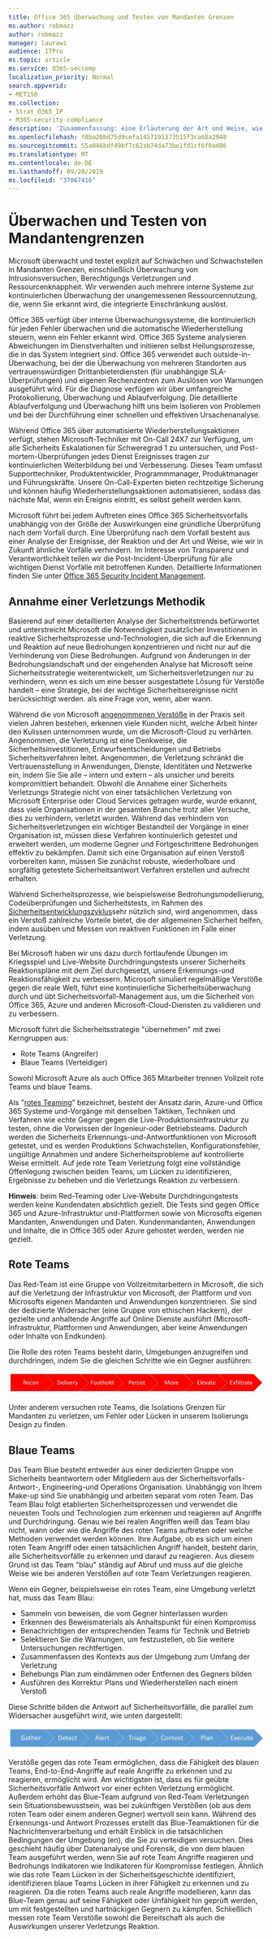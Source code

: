```yaml
---
title: Office 365 Überwachung und Testen von Mandanten Grenzen
ms.author: robmazz
author: robmazz
manager: laurawi
audience: ITPro
ms.topic: article
ms.service: O365-seccomp
localization_priority: Normal
search.appverid:
- MET150
ms.collection:
- Strat_O365_IP
- M365-security-compliance
description: 'Zusammenfassung: eine Erläuterung der Art und Weise, wie Microsoft Mandanten Grenzen für Office 365 überwacht und testet.'
ms.openlocfilehash: f8ba20bd75d9cefa1457191373515f3ca68a2948
ms.sourcegitcommit: 55a046bdf49bf7c62ab74da73be1fd1cf6f0ad86
ms.translationtype: MT
ms.contentlocale: de-DE
ms.lasthandoff: 09/20/2019
ms.locfileid: "37067416"
---
```

# <a name="monitoring-and-testing-tenant-boundaries"></a>Überwachen und Testen von Mandantengrenzen
Microsoft überwacht und testet explizit auf Schwächen und Schwachstellen in Mandanten Grenzen, einschließlich Überwachung von Intrusionsversuchen, Berechtigungs Verletzungen und Ressourcenknappheit. Wir verwenden auch mehrere interne Systeme zur kontinuierlichen Überwachung der unangemessenen Ressourcennutzung, die, wenn Sie erkannt wird, die integrierte Einschränkung auslöst.

Office 365 verfügt über interne Überwachungssysteme, die kontinuierlich für jeden Fehler überwachen und die automatische Wiederherstellung steuern, wenn ein Fehler erkannt wird. Office 365 Systeme analysieren Abweichungen im Dienstverhalten und initiieren selbst Heilungsprozesse, die in das System integriert sind. Office 365 verwendet auch outside-in-Überwachung, bei der die Überwachung von mehreren Standorten aus vertrauenswürdigen Drittanbieterdiensten (für unabhängige SLA-Überprüfungen) und eigenen Rechenzentren zum Auslösen von Warnungen ausgeführt wird. Für die Diagnose verfügen wir über umfangreiche Protokollierung, Überwachung und Ablaufverfolgung. Die detaillierte Ablaufverfolgung und Überwachung hilft uns beim Isolieren von Problemen und bei der Durchführung einer schnellen und effektiven Ursachenanalyse.

Während Office 365 über automatisierte Wiederherstellungsaktionen verfügt, stehen Microsoft-Techniker mit On-Call 24X7 zur Verfügung, um alle Sicherheits Eskalationen für Schweregrad 1 zu untersuchen, und Post-mortem-Überprüfungen jedes Dienst Ereignisses tragen zur kontinuierlichen Weiterbildung bei und Verbesserung. Dieses Team umfasst Supporttechniker, Produktentwickler, Programmmanager, Produktmanager und Führungskräfte. Unsere On-Call-Experten bieten rechtzeitige Sicherung und können häufig Wiederherstellungsaktionen automatisieren, sodass das nächste Mal, wenn ein Ereignis eintritt, es selbst geheilt werden kann.

Microsoft führt bei jedem Auftreten eines Office 365 Sicherheitsvorfalls unabhängig von der Größe der Auswirkungen eine gründliche Überprüfung nach dem Vorfall durch. Eine Überprüfung nach dem Vorfall besteht aus einer Analyse der Ereignisse, der Reaktion und der Art und Weise, wie wir in Zukunft ähnliche Vorfälle verhindern. Im Interesse von Transparenz und Verantwortlichkeit teilen wir die Post-Incident-Überprüfung für alle wichtigen Dienst Vorfälle mit betroffenen Kunden. Detaillierte Informationen finden Sie unter [Office 365 Security Incident Management](http://aka.ms/Office365SIM).

## <a name="assume-breach-methodology"></a>Annahme einer Verletzungs Methodik
Basierend auf einer detaillierten Analyse der Sicherheitstrends befürwortet und unterstreicht Microsoft die Notwendigkeit zusätzlicher Investitionen in reaktive Sicherheitsprozesse und-Technologien, die sich auf die Erkennung und Reaktion auf neue Bedrohungen konzentrieren und nicht nur auf die Verhinderung von Diese Bedrohungen. Aufgrund von Änderungen in der Bedrohungslandschaft und der eingehenden Analyse hat Microsoft seine Sicherheitsstrategie weiterentwickelt, um Sicherheitsverletzungen nur zu verhindern, wenn es sich um eine besser ausgestattete Lösung für Verstöße handelt – eine Strategie, bei der wichtige Sicherheitsereignisse nicht berücksichtigt werden. als eine Frage von, wenn, aber wann.

Während die von Microsoft [angenommenen Verstöße](https://www.microsoft.com/en-us/TrustCenter/Security/default.aspx) in der Praxis seit vielen Jahren bestehen, erkennen viele Kunden nicht, welche Arbeit hinter den Kulissen unternommen wurde, um die Microsoft-Cloud zu verhärten. Angenommen, die Verletzung ist eine Denkweise, die Sicherheitsinvestitionen, Entwurfsentscheidungen und Betriebs Sicherheitsverfahren leitet. Angenommen, die Verletzung schränkt die Vertrauensstellung in Anwendungen, Dienste, Identitäten und Netzwerke ein, indem Sie Sie alle – intern und extern – als unsicher und bereits kompromittiert behandelt. Obwohl die Annahme einer Sicherheits Verletzungs Strategie nicht von einer tatsächlichen Verletzung von Microsoft Enterprise oder Cloud Services getragen wurde, wurde erkannt, dass viele Organisationen in der gesamten Branche trotz aller Versuche, dies zu verhindern, verletzt wurden. Während das verhindern von Sicherheitsverletzungen ein wichtiger Bestandteil der Vorgänge in einer Organisation ist, müssen diese Verfahren kontinuierlich getestet und erweitert werden, um moderne Gegner und Fortgeschrittene Bedrohungen effektiv zu bekämpfen. Damit sich eine Organisation auf einen Verstoß vorbereiten kann, müssen Sie zunächst robuste, wiederholbare und sorgfältig getestete Sicherheitsantwort Verfahren erstellen und aufrecht erhalten.

Während Sicherheitsprozesse, wie beispielsweise Bedrohungsmodellierung, Codeüberprüfungen und Sicherheitstests, im Rahmen des [Sicherheitsentwicklungszyklus](http://www.microsoft.com/security/sdl/default.aspx)sehr nützlich sind, wird angenommen, dass ein Verstoß zahlreiche Vorteile bietet, die der allgemeinen Sicherheit helfen, indem ausüben und Messen von reaktiven Funktionen im Falle einer Verletzung.

Bei Microsoft haben wir uns dazu durch fortlaufende Übungen im Kriegsspiel und Live-Website Durchdringungstests unserer Sicherheits Reaktionspläne mit dem Ziel durchgesetzt, unsere Erkennungs-und Reaktionsfähigkeit zu verbessern. Microsoft simuliert regelmäßige Verstöße gegen die reale Welt, führt eine kontinuierliche Sicherheitsüberwachung durch und übt Sicherheitsvorfall-Management aus, um die Sicherheit von Office 365, Azure und anderen Microsoft-Cloud-Diensten zu validieren und zu verbessern.

Microsoft führt die Sicherheitsstrategie "übernehmen" mit zwei Kerngruppen aus:
- Rote Teams (Angreifer)
- Blaue Teams (Verteidiger)

Sowohl Microsoft Azure als auch Office 365 Mitarbeiter trennen Vollzeit rote Teams und blaue Teams.

Als "[rotes Teaming](http://go.microsoft.com/fwlink/?linkid=518599)" bezeichnet, besteht der Ansatz darin, Azure-und Office 365 Systeme und-Vorgänge mit denselben Taktiken, Techniken und Verfahren wie echte Gegner gegen die Live-Produktionsinfrastruktur zu testen, ohne die Vorwissen der Ingenieur-oder Betriebsteams. Dadurch werden die Sicherheits Erkennungs-und-Antwortfunktionen von Microsoft getestet, und es werden Produktions Schwachstellen, Konfigurationsfehler, ungültige Annahmen und andere Sicherheitsprobleme auf kontrollierte Weise ermittelt. Auf jede rote Team Verletzung folgt eine vollständige Offenlegung zwischen beiden Teams, um Lücken zu identifizieren, Ergebnisse zu beheben und die Verletzungs Reaktion zu verbessern.

**Hinweis**: beim Red-Teaming oder Live-Website Durchdringungstests werden keine Kundendaten absichtlich gezielt. Die Tests sind gegen Office 365 und Azure-Infrastruktur und-Plattformen sowie von Microsofts eigenen Mandanten, Anwendungen und Daten. Kundenmandanten, Anwendungen und Inhalte, die in Office 365 oder Azure gehostet werden, werden nie gezielt.

## <a name="red-teams"></a>Rote Teams
Das Red-Team ist eine Gruppe von Vollzeitmitarbeitern in Microsoft, die sich auf die Verletzung der Infrastruktur von Microsoft, der Plattform und von Microsofts eigenen Mandanten und Anwendungen konzentrieren. Sie sind der dedizierte Widersacher (eine Gruppe von ethischen Hackern), der gezielte und anhaltende Angriffe auf Online Dienste ausführt (Microsoft-Infrastruktur, Plattformen und Anwendungen, aber keine Anwendungen oder Inhalte von Endkunden).

Die Rolle des roten Teams besteht darin, Umgebungen anzugreifen und durchdringen, indem Sie die gleichen Schritte wie ein Gegner ausführen:
 
![Bruch Stufen](media/office-365-isolation-breach-stages.png)

Unter anderem versuchen rote Teams, die Isolations Grenzen für Mandanten zu verletzen, um Fehler oder Lücken in unserem Isolierungs Design zu finden.

## <a name="blue-teams"></a>Blaue Teams
Das Team Blue besteht entweder aus einer dedizierten Gruppe von Sicherheits beantwortern oder Mitgliedern aus der Sicherheitsvorfalls-Antwort-, Engineering-und Operations Organisation. Unabhängig von Ihrem Make-up sind Sie unabhängig und arbeiten separat vom roten Team. Das Team Blau folgt etablierten Sicherheitsprozessen und verwendet die neuesten Tools und Technologien zum erkennen und reagieren auf Angriffe und Durchdringung. Genau wie bei realen Angriffen weiß das Team blau nicht, wann oder wie die Angriffe des roten Teams auftreten oder welche Methoden verwendet werden können. Ihre Aufgabe, ob es sich um einen roten Team Angriff oder einen tatsächlichen Angriff handelt, besteht darin, alle Sicherheitsvorfälle zu erkennen und darauf zu reagieren. Aus diesem Grund ist das Team "blau" ständig auf Abruf und muss auf die gleiche Weise wie bei anderen Verstößen auf rote Team Verletzungen reagieren.

Wenn ein Gegner, beispielsweise ein rotes Team, eine Umgebung verletzt hat, muss das Team Blau:
- Sammeln von beweisen, die vom Gegner hinterlassen wurden
- Erkennen des Beweismaterials als Anhaltspunkt für einen Kompromiss
- Benachrichtigen der entsprechenden Teams für Technik und Betrieb
- Selektieren Sie die Warnungen, um festzustellen, ob Sie weitere Untersuchungen rechtfertigen.
- Zusammenfassen des Kontexts aus der Umgebung zum Umfang der Verletzung
- Behebungs Plan zum eindämmen oder Entfernen des Gegners bilden
- Ausführen des Korrektur Plans und Wiederherstellen nach einem Verstoß

Diese Schritte bilden die Antwort auf Sicherheitsvorfälle, die parallel zum Widersacher ausgeführt wird, wie unten dargestellt:
 
![Reaktionsphasen für Verstöße](media/office-365-isolation-breach-response-stages.png)

Verstöße gegen das rote Team ermöglichen, dass die Fähigkeit des blauen Teams, End-to-End-Angriffe auf reale Angriffe zu erkennen und zu reagieren, ermöglicht wird. Am wichtigsten ist, dass es für geübte Sicherheitsvorfälle Antwort vor einer echten Verletzung ermöglicht. Außerdem erhöht das Blue-Team aufgrund von Red-Team Verletzungen sein Situationsbewusstsein, was bei zukünftigen Verstößen (ob aus dem roten Team oder einem anderen Gegner) wertvoll sein kann. Während des Erkennungs-und Antwort Prozesses erstellt das Blue-Teamaktionen für die Nachrichtenverarbeitung und erhält Einblick in die tatsächlichen Bedingungen der Umgebung (en), die Sie zu verteidigen versuchen. Dies geschieht häufig über Datenanalyse und Forensik, die von dem blauen Team ausgeführt werden, wenn Sie auf rote Team Angriffe reagieren und Bedrohungs Indikatoren wie Indikatoren für Kompromisse festlegen. Ähnlich wie das rote Team Lücken in der Sicherheitsgeschichte identifiziert, identifizieren blaue Teams Lücken in ihrer Fähigkeit zu erkennen und zu reagieren. Da die roten Teams auch reale Angriffe modellieren, kann das Blue-Team genau auf seine Fähigkeit oder Unfähigkeit hin geprüft werden, um mit festgestellten und hartnäckigen Gegnern zu kämpfen. Schließlich messen rote Team Verstöße sowohl die Bereitschaft als auch die Auswirkungen unserer Verletzungs Reaktion.
